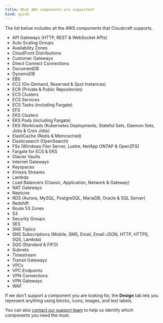 ```yaml
---
title: What AWS components are supported?
kind: guide
---
```


The list below includes all the AWS components that Cloudcraft supports.

- API Gateways (HTTP, REST & WebSocket APIs)
- Auto Scaling Groups
- Availability Zones
- CloudFront Distributions
- Customer Gateways
- Direct Connect Connections
- DocumentDB
- DynamoDB
- EBS
- EC2 (On-Demand, Reserved & Spot Instances)
- ECR (Private & Public Repositories)
- ECS Clusters
- ECS Services
- ECS Tasks (including Fargate)
- EFS
- EKS Clusters
- EKS Pods (including Fargate)
- EKS Workloads (Kubernetes Deployments, Stateful Sets, Daemon Sets, Jobs & Cron Jobs)
- ElastiCache (Redis & Memcached)
- Elasticsearch (OpenSearch)
- FSx (Windows Filer Server, Lustre, NetApp ONTAP & OpenZFS)
- Fargate for ECS & EKS
- Glacier Vaults
- Internet Gateways
- Keyspaces
- Kinesis Streams
- Lambda
- Load Balancers (Classic, Application, Network & Gateway)
- NAT Gateways
- Neptune
- RDS (Aurora, MySQL, PostgreSQL, MariaDB, Oracle & SQL Server)
- Redshift
- Route 53 Zones
- S3
- Security Groups
- SES
- SNS Topics
- SNS Subscriptions (Mobile, SMS, Email, Email-JSON, HTTP, HTTPS, SQS, Lambda)
- SQS (Standard & FIFO)
- Subnets
- Timestream
- Transit Gateways
- VPCs
- VPC Endpoints
- VPN Connections
- VPN Gateways
- WAF

If we don't support a component you are looking for, the **Design** tab lets you represent anything using blocks, icons, images, and text labels.

You can also [contact our support team](https://app.cloudcraft.co/app/support) to help us identify which components you need the most.
